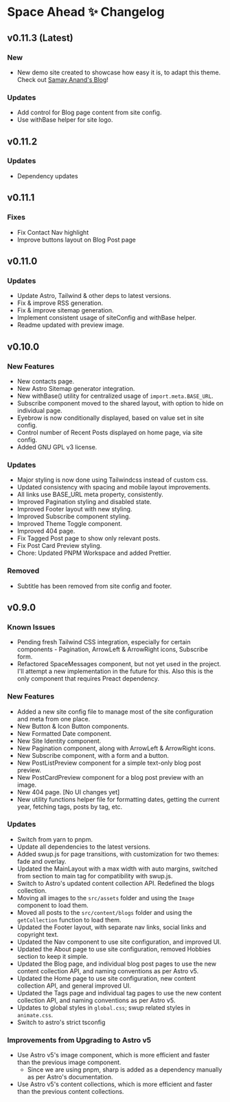 # Space Ahead ✨ Changelog

## v0.11.3 (Latest)

### New

- New demo site created to showcase how easy it is, to adapt this theme. Check out [Samay Anand's Blog](https://djsiddz.github.io/samay-anand)!

### Updates

- Add control for Blog page content from site config.
- Use withBase helper for site logo.

## v0.11.2

### Updates

- Dependency updates

## v0.11.1

### Fixes

- Fix Contact Nav highlight
- Improve buttons layout on Blog Post page

## v0.11.0

### Updates

- Update Astro, Tailwind & other deps to latest versions.
- Fix & improve RSS generation.
- Fix & improve sitemap generation.
- Implement consistent usage of siteConfig and withBase helper.
- Readme updated with preview image.

## v0.10.0

### New Features

- New contacts page.
- New Astro Sitemap generator integration.
- New withBase() utility for centralized usage of `import.meta.BASE_URL`.
- Subscribe component moved to the shared layout, with option to hide on individual page.
- Eyebrow is now conditionally displayed, based on value set in site config.
- Control number of Recent Posts displayed on home page, via site config.
- Added GNU GPL v3 license.

### Updates

- Major styling is now done using Tailwindcss instead of custom css.
- Updated consistency with spacing and mobile layout improvements.
- All links use BASE_URL meta property, consistently.
- Improved Pagination styling and disabled state.
- Improved Footer layout with new styling.
- Improved Subscribe component styling.
- Improved Theme Toggle component.
- Improved 404 page.
- Fix Tagged Post page to show only relevant posts.
- Fix Post Card Preview styling.
- Chore: Updated PNPM Workspace and added Prettier.

### Removed

- Subtitle has been removed from site config and footer.

## v0.9.0

### Known Issues

- Pending fresh Tailwind CSS integration, especially for certain components - Pagination, ArrowLeft & ArrowRight icons, Subscribe form.
- Refactored SpaceMessages component, but not yet used in the project. I'll attempt a new implementation in the future for this. Also this is the only component that requires Preact dependency.

### New Features

- Added a new site config file to manage most of the site configuration and meta from one place.
- New Button & Icon Button components.
- New Formatted Date component.
- New Site Identity component.
- New Pagination component, along with ArrowLeft & ArrowRight icons.
- New Subscribe component, with a form and a button.
- New PostListPreview component for a simple text-only blog post preview.
- New PostCardPreview component for a blog post preview with an image.
- New 404 page. [No UI changes yet]
- New utility functions helper file for formatting dates, getting the current year, fetching tags, posts by tag, etc.

### Updates

- Switch from yarn to pnpm.
- Update all dependencies to the latest versions.
- Added swup.js for page transitions, with customization for two themes: fade and overlay.
- Updated the MainLayout with a max width with auto margins, switched from section to main tag for compatibility with swup.js.
- Switch to Astro's updated content collection API. Redefined the blogs collection.
- Moving all images to the `src/assets` folder and using the `Image` component to load them.
- Moved all posts to the `src/content/blogs` folder and using the `getCollection` function to load them.
- Updated the Footer layout, with separate nav links, social links and copyright text.
- Updated the Nav component to use site configuration, and improved UI.
- Updated the About page to use site configuration, removed Hobbies section to keep it simple.
- Updated the Blog page, and individual blog post pages to use the new content collection API, and naming conventions as per Astro v5.
- Updated the Home page to use site configuration, new content collection API, and general improved UI.
- Updated the Tags page and individual tag pages to use the new content collection API, and naming conventions as per Astro v5.
- Updates to global styles in `global.css`; swup related styles in `animate.css`.
- Switch to astro's strict tsconfig

### Improvements from Upgrading to Astro v5

- Use Astro v5's image component, which is more efficient and faster than the previous image component.
  - Since we are using pnpm, sharp is added as a dependency manually as per Astro's documentation.
- Use Astro v5's content collections, which is more efficient and faster than the previous content collections.
